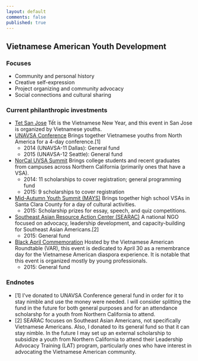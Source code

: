 ```yaml
---
layout: default
comments: false
published: true
---
```


## Vietnamese American Youth Development

### Focuses
- Community and personal history
- Creative self-expression
- Project organizing and community advocacy
- Social connections and cultural sharing

### Current philanthropic investments
- [Tet San Jose](http://www.tetsanjose.org) Tết is the Vietnamese New Year, and this event in San Jose is organized by Vietnamese youths.
- [UNAVSA Conference](http://conference.unavsa.org) Brings together Vietnamese youths from North America for a 4-day conference.[1]
  - 2014 (UNAVSA-11 Dallas): General fund
  - 2015 (UNAVSA-12 Seattle): General fund
- [NorCal UVSA Summit](http://summit.norcaluvsa.org) Brings college students and recent graduates from campuses across Northern California (primarily ones that have a VSA).
  - 2014: 11 scholarships to cover registration; general programming fund
  - 2015: 9 scholarships to cover registration
- [Mid-Autumn Youth Summit (MAYS)](https://www.facebook.com/events/474512559395601) Brings together high school VSAs in Santa Clara County for a day of cultural activities.
  - 2015: Scholarship prizes for essay, speech, and quiz competitions.
- [Southeast Asian Resource Action Center (SEARAC)](http://www.searac.org) A national NGO focused on advocacy, leadership development, and capacity-building for Southeast Asian Americans.[2]
  - 2015: General fund
- [Black April Commemoration](http://www.varoundtable.org) Hosted by the Vietnamese American Roundtable (VAR), this event is dedicated to April 30 as a  remembrance day for the Vietnamese American diaspora experience. It is notable that this event is organized mostly by young professionals.
  - 2015: General fund

### Endnotes
- [1] I've donated to UNAVSA Conference general fund in order for it to stay nimble and use the money were needed. I will consider splitting the fund in the future for both general purposes and for an attendance scholarshp for a youth from Northern California to attend.
- [2] SEARAC focuses on Southeast Asian Americans, not specifically Vietnamese Americans. Also, I donated to its general fund so that it can stay nimble. In the future I may set up an external scholarship to subsidize a youth from Northern California to attend their Leadership Advocacy Training (LAT) program, particularly ones who have interest in advocating the Vietnamese American community.
